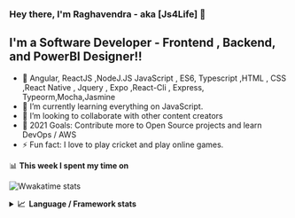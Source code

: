 ### Hey there, I'm Raghavendra - aka [Js4Life] 👋


## I'm a Software Developer - Frontend , Backend, and PowerBI Designer!!

- 🔭 Angular, ReactJS ,NodeJ.JS JavaScript , ES6, Typescript ,HTML , CSS ,React Native , Jquery , Expo ,React-Cli , Express, Typeorm,Mocha,Jasmine
- 🌱 I’m currently learning everything on JavaScript.
- 👯 I’m looking to collaborate with other content creators
- 🥅 2021 Goals: Contribute more to Open Source projects and learn DevOps / AWS
- ⚡ Fun fact: I love to play cricket and play online games.

📊 **This week I spent my time on**

![Wwakatime stats](https://github-readme-stats-taupe-two.vercel.app/api/wakatime?username=gautamkrishnar&hide_title=true&hide_border=true&langs_count=5)

<details>
  <summary><b>📈&nbsp;&nbsp;Language&nbsp;/&nbsp;Framework stats</b></summary>
  <br/>
  <a href='https://profile.codersrank.io/user/gautamkrishnar/'>
  <img src='http://cr-skills-chart-widget.azurewebsites.net/api/api?username=gautamkrishnar&padding=30&skills=angular,batchfile,c,C%23,coffeescript,dart,go,html,json,java,javascript,less,mysql,php,pandas,perl,python,reactjs,scss,shell,svelte,swift,typescript,vue'>
  </a>

</details>
